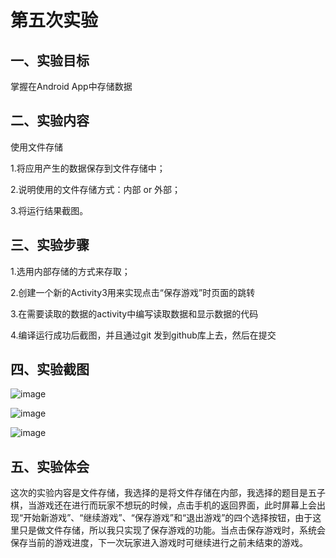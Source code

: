 ﻿
# 第五次实验

## 一、实验目标

掌握在Android App中存储数据

## 二、实验内容

使用文件存储

1.将应用产生的数据保存到文件存储中；

2.说明使用的文件存储方式：内部 or 外部；

3.将运行结果截图。

## 三、实验步骤
1.选用内部存储的方式来存取；

2.创建一个新的Activity3用来实现点击“保存游戏”时页面的跳转

3.在需要读取的数据的activity中编写读取数据和显示数据的代码

4.编译运行成功后截图，并且通过git 发到github库上去，然后在提交
  
## 四、实验截图

![image](https://github.com/Ademzw/android-labs-2018/blob/master/soft1614080902336/%E5%AE%9E%E9%AA%8C%E4%BA%94%E6%88%AA%E5%9B%BE1.png)

![image](https://github.com/Ademzw/android-labs-2018/blob/master/soft1614080902336/%E5%AE%9E%E9%AA%8C%E4%BA%94%E6%88%AA%E5%9B%BE2.png)

![image](https://github.com/Ademzw/android-labs-2018/blob/master/soft1614080902336/%E5%AE%9E%E9%AA%8C%E4%BA%94%E6%88%AA%E5%9B%BE3.png)
## 五、实验体会
 这次的实验内容是文件存储，我选择的是将文件存储在内部，我选择的题目是五子棋，当游戏还在进行而玩家不想玩的时候，点击手机的返回界面，此时屏幕上会出现“开始新游戏”、“继续游戏”、“保存游戏”和“退出游戏”的四个选择按钮，由于这里只是做文件存储，所以我只实现了保存游戏的功能。当点击保存游戏时，系统会保存当前的游戏进度，下一次玩家进入游戏时可继续进行之前未结束的游戏。